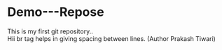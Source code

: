 # Demo---Repose
This is my first git repository..
<br>
Hii br tag helps in giving spacing between lines.
(Author Prakash Tiwari)

